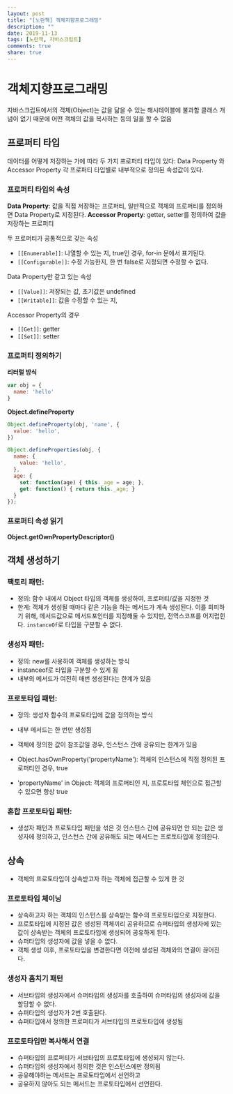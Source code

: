 ```yaml
---
layout: post
title: "[노란책] 객체지향프로그래밍"
description: ""
date: 2019-11-13
tags: [노란책, 자바스크립트]
comments: true
share: true
---
```


# 객체지향프로그래밍

자바스크립트에서의 객체(Object)는 값을 닮을 수 있는 해시테이블에 불과함
클래스 개념이 없기 때문에 어떤 객체의 값을 복사하는 등의 일을 할 수 없음

## 프로퍼티 타입
데이터를 어떻게 저장하는 가에 따라 두 가지 프로퍼티 타입이 있다: Data Property 와 Accessor Property
각 프로퍼티 타입별로 내부적으로 정의된 속성값이 있다.

### 프로퍼티 타입의 속성
**Data Property**: 값을 직접 저장하는 프로퍼티, 일반적으로 객체의 프로퍼티를 정의하면 Data Property로 지정된다.
**Accessor Property**: getter, setter를 정의하여 값을 저장하는 프로퍼티

두 프로퍼티가 공통적으로 갖는 속성
- ``[[Enumerable]]``: 나열할 수 있는 지, true인 경우, for-in 문에서 표기된다.
- ``[[Configurable]]``: 수정 가능한지, 한 번 false로 지정되면 수정할 수 없다. 

Data Property만 같고 있는 속성 
- ``[[Value]]``: 저장되는 값, 초기값은 undefined
- ``[[Writable]]``: 값을 수정할 수 있는 지,

Accessor Property의 경우
- ``[[Get]]``: getter
- ``[[Set]]``: setter

### 프로퍼티 정의하기

**리터럴 방식**
```js
var obj = {
  name: 'hello'
}
```

**Object.defineProperty**
```js
Object.defineProperty(obj, 'name', {
  value: 'hello',
})

Object.defineProperties(obj, {
  name: {
    value: 'hello',
  },
  age: {
    set: function(age) { this._age = age; },
    get: function() { return this._age; }
  }
});
```

### 프로퍼티 속성 읽기

**Object.getOwnPropertyDescriptor()**


## 객체 생성하기
### 팩토리 패턴: 
- 정의: 함수 내에서 Object 타입의 객체를 생성하여, 프로퍼티/값을 지정한 것
- 한계: 객체가 생성될 때마다 같은 기능을 하는 메서드가 계속 생성된다.
  이를 회피하기 위해, 메서드값으로 메서드포인터를 지정해둘 수 있지만, 전역스코프를 어지럽힌다.
  `instanceOf`로 타입을 구분할 수 없다.
  
### 생성자 패턴:
- 정의: new를 사용하여 객체를 생성하는 방식
- instanceof로 타입을 구분할 수 있게 됨
- 내부의 메서드가 여전히 매번 생성된다는 한계가 있음

### 프로토타입 패턴:
- 정의: 생성자 함수의 프로토타입에 값을 정의하는 방식
- 내부 메서드는 한 번만 생성됨
- 객체에 정의한 값이 참조값일 경우, 인스턴스 간에 공유되는 한계가 있음

- Object.hasOwnProperty('propertyName'): 객체의 인스턴스에 직접 정의된 프로퍼티인 경우, true
- 'propertyName' in Object: 객체의 프로퍼티인 지, 프로토타입 체인으로 접근할 수 있으면 항상 true

### 혼합 프로토타입 패턴:
- 생성자 패턴과 프로토타입 패턴을 섞은 것
  인스턴스 간에 공유되면 안 되는 값은 생성자에 정의하고,
  인스턴스 간에 공유해도 되는 메서드는 프로토타입에 정의한다.

## 상속
- 객체의 프로토타입이 상속받고자 하는 객체에 접근할 수 있게 한 것

### 프로토타입 체이닝
- 상속하고자 하는 객체의 인스턴스를 상속받는 함수의 프로토타입으로 지정한다.
- 프로토타입에 지정된 값은 생성된 객체끼리 공유하므로 슈퍼타입의 생성자에 있는 값이 상속받는 객체의 프로토타입에 생성되어 공유하게 된다.
- 슈퍼타입의 생성자에 값을 넣을 수 없다.
- 객체 생성 이후, 프로토타입을 변경한다면 이전에 생성된 객체와의 연결이 끊어진다.

### 생성자 훔치기 패턴
- 서브타입의 생성자에서 슈퍼타입의 생성자를 호출하여 슈퍼타입의 생성자에 값을 할당할 수 없다.
- 슈퍼타입의 생성자가 2번 호출된다.
- 슈퍼타입에서 정의한 프로퍼티가 서브타입의 프로토타입에 생성됨

### 프로토타입만 복사해서 연결

- 슈퍼타입의 프로퍼티가 서브타입의 프로토타입에 생성되지 않는다.
- 슈퍼타입의 생성자에서 정의한 것은 인스턴스에만 정의됨
- 공유해야하는 메서드는 프로토타입에서 선언하고
- 공유하지 않아도 되는 메서드는 프로토타입에서 선언한다.


